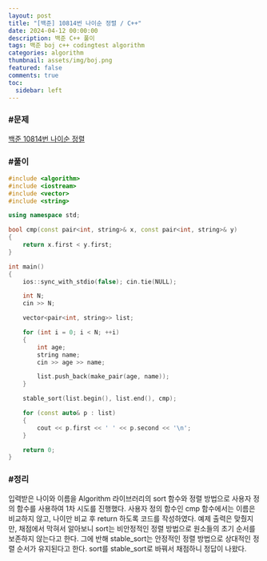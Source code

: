 ```yaml
---
layout: post
title: "[백준] 10814번 나이순 정렬 / C++"
date: 2024-04-12 00:00:00
description: 백준 C++ 풀이
tags: 백준 boj c++ codingtest algorithm
categories: algorithm
thumbnail: assets/img/boj.png
featured: false
comments: true
toc:
  sidebar: left
---
```


### #문제
[백준 10814번 나이순 정렬](https://www.acmicpc.net/problem/10814)

### #풀이
```c++
#include <algorithm>
#include <iostream>
#include <vector>
#include <string>

using namespace std;

bool cmp(const pair<int, string>& x, const pair<int, string>& y)
{
	return x.first < y.first;
}

int main()
{
	ios::sync_with_stdio(false); cin.tie(NULL);

	int N;
	cin >> N;

	vector<pair<int, string>> list;

	for (int i = 0; i < N; ++i)
	{
		int age;
		string name;
		cin >> age >> name;

		list.push_back(make_pair(age, name));
	}

	stable_sort(list.begin(), list.end(), cmp);

	for (const auto& p : list)
	{
		cout << p.first << ' ' << p.second << '\n';
	}

	return 0;
}
```

### #정리
입력받은 나이와 이름을 Algorithm 라이브러리의 sort 함수와 정렬 방법으로 사용자 정의 함수를 사용하여 1차 시도를 진행했다. 사용자 정의 함수인 cmp 함수에서는 이름은 비교하지 않고, 나이만 비교 후 return 하도록 코드를 작성하였다. 예제 출력은 맞췄지만, 채점에서 막혀서 알아보니 sort는 비안정적인 정렬 방법으로 원소들의 초기 순서를 보존하지 않는다고 한다. 그에 반해 stable_sort는 안정적인 정렬 방법으로 상대적인 정렬 순서가 유지된다고 한다. sort를 stable_sort로 바꿔서 채점하니 정답이 나왔다.